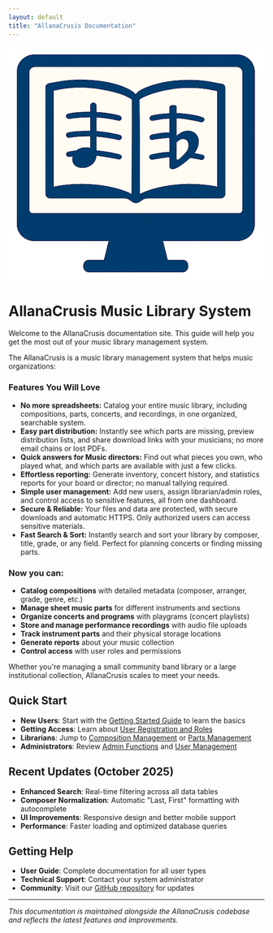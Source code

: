 ```yaml
---
layout: default
title: "AllanaCrusis Documentation"
---
```


![AllanaCrusis logo](images/images/logo.png)

# AllanaCrusis Music Library System

Welcome to the AllanaCrusis documentation site. This guide will help you get the most out of your music library management system.

The AllanaCrusis is a music library management system that helps music organizations:

### Features You Will Love
- **No more spreadsheets:** Catalog your entire music library, including compositions, parts, concerts, and recordings, in one organized, searchable system.
- **Easy part distribution:** Instantly see which parts are missing, preview distribution lists, and share download links with your musicians; no more email chains or lost PDFs.
- **Quick answers for Music directors:** Find out what pieces you own, who played what, and which parts are available with just a few clicks.
- **Effortless reporting:** Generate inventory, concert history, and statistics reports for your board or director; no manual tallying required.
- **Simple user management:** Add new users, assign librarian/admin roles, and control access to sensitive features, all from one dashboard.
- **Secure & Reliable:** Your files and data are protected, with secure downloads and automatic HTTPS. Only authorized users can access sensitive materials.
- **Fast Search & Sort:** Instantly search and sort your library by composer, title, grade, or any field. Perfect for planning concerts or finding missing parts.

### Now you can:
- **Catalog compositions** with detailed metadata (composer, arranger, grade, genre, etc.)
- **Manage sheet music parts** for different instruments and sections
- **Organize concerts and programs** with playgrams (concert playlists)
- **Store and manage performance recordings** with audio file uploads
- **Track instrument parts** and their physical storage locations
- **Generate reports** about your music collection
- **Control access** with user roles and permissions

Whether you're managing a small community band library or a large institutional collection, AllanaCrusis scales to meet your needs.


## Quick Start

- **New Users**: Start with the [Getting Started Guide](getting-started.html) to learn the basics
- **Getting Access**: Learn about [User Registration and Roles](getting-access.html)
- **Librarians**: Jump to [Composition Management](compositions.html) or [Parts Management](parts.html)
- **Administrators**: Review [Admin Functions](admin-guide.html) and [User Management](admin-guide.html#user-management)

## Recent Updates (October 2025)

- **Enhanced Search**: Real-time filtering across all data tables
- **Composer Normalization**: Automatic "Last, First" formatting with autocomplete
- **UI Improvements**: Responsive design and better mobile support
- **Performance**: Faster loading and optimized database queries

## Getting Help

- **User Guide**: Complete documentation for all user types
- **Technical Support**: Contact your system administrator
- **Community**: Visit our [GitHub repository](https://github.com/mymaestro/AllanaCrusis) for updates

---

*This documentation is maintained alongside the AllanaCrusis codebase and reflects the latest features and improvements.*